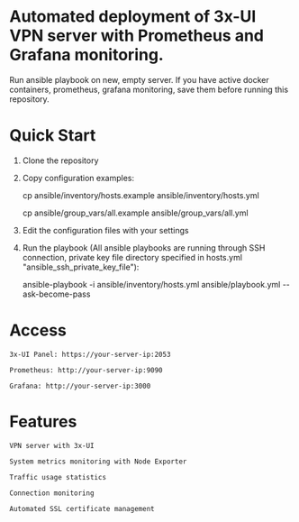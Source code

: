# Automated deployment of 3x-UI VPN server with Prometheus and Grafana monitoring.

Run ansible playbook on new, empty server. If you have active docker containers, prometheus, grafana monitoring, save them before running this repository.

# Quick Start

1. Clone the repository

2. Copy configuration examples:
 
   cp ansible/inventory/hosts.example ansible/inventory/hosts.yml
   
   cp ansible/group_vars/all.example ansible/group_vars/all.yml

3. Edit the configuration files with your settings

4. Run the playbook (All ansible playbooks are running through SSH connection, private key file directory specified in hosts.yml "ansible_ssh_private_key_file"):
   
   ansible-playbook -i ansible/inventory/hosts.yml ansible/playbook.yml --ask-become-pass

# Access

    3x-UI Panel: https://your-server-ip:2053

    Prometheus: http://your-server-ip:9090

    Grafana: http://your-server-ip:3000

# Features

    VPN server with 3x-UI

    System metrics monitoring with Node Exporter

    Traffic usage statistics

    Connection monitoring

    Automated SSL certificate management
